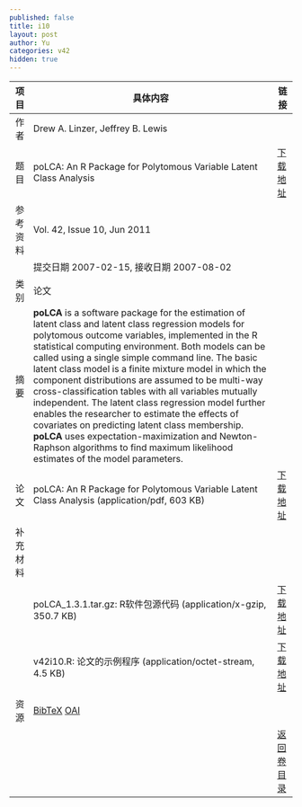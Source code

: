 ```yaml
---
published: false
title: i10
layout: post
author: Yu
categories: v42
hidden: true
---
```


| 项目 | 具体内容 | 链接 |
|---:|---|---|
| 作者 | Drew A. Linzer, Jeffrey B. Lewis| |
| 题目 |poLCA: An R Package for Polytomous Variable Latent Class Analysis | [下载地址](http://www.jstatsoft.org/v42/i10/paper) |
| 参考资料 |Vol. 42, Issue 10, Jun 2011 | |
| | 提交日期 2007-02-15, 接收日期 2007-08-02| | 
| 类别 | 论文| |
| 摘要 | <b>poLCA</b> is a software package for the estimation of latent class and latent class regression models for polytomous outcome variables, implemented in the R statistical computing environment. Both models can be called using a single simple command line. The basic latent class model is a finite mixture model in which the component distributions are assumed to be multi-way cross-classification tables with all variables mutually independent. The latent class regression model further enables the researcher to estimate the effects of covariates on predicting latent class membership. <b>poLCA</b> uses expectation-maximization and Newton-Raphson algorithms to find maximum likelihood estimates of the model parameters.| |
| 论文 | poLCA: An R Package for Polytomous Variable Latent Class Analysis  (application/pdf, 603 KB)| [下载地址](http://www.jstatsoft.org/v42/i10/paper) |
| 补充材料 | | |
| |poLCA_1.3.1.tar.gz: R软件包源代码  (application/x-gzip, 350.7 KB)|  [下载地址](http://www.jstatsoft.org/v42/i10/supp/1) |
| |v42i10.R: 论文的示例程序  (application/octet-stream, 4.5 KB)|  [下载地址](http://www.jstatsoft.org/v42/i10/supp/2) |
| 资源 | [BibTeX](http://www.jstatsoft.org/v42/i10/bibtex) [OAI](http://www.jstatsoft.org/oai?verb=GetRecord&identifier=oai.jstatsoft/v42/i10&prefix=oai_dc)| |
| |  | [返回卷目录]({{site.baseurl}}/volume/v42.html) |